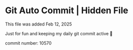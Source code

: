 # Git Auto Commit | Hidden File

This file was added Feb 12, 2025

Just for fun and keeping my daily git commit active 🤪

commit number: 10570
